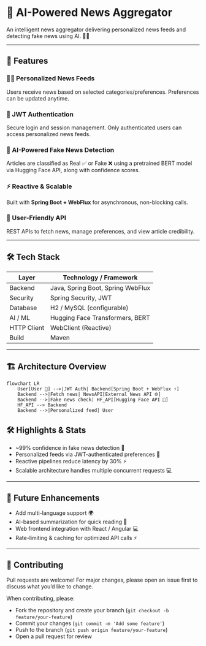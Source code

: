 # 📰 AI-Powered News Aggregator

An intelligent news aggregator delivering personalized news feeds and detecting fake news using AI. 🤖✨

---

## 🚀 Features

### 🧑‍💻 Personalized News Feeds
Users receive news based on selected categories/preferences. Preferences can be updated anytime.

### 🔐 JWT Authentication
Secure login and session management. Only authenticated users can access personalized news feeds.

### 🤖 AI-Powered Fake News Detection
Articles are classified as Real ✅ or Fake ❌ using a pretrained BERT model via Hugging Face API, along with confidence scores.

### ⚡ Reactive & Scalable
Built with **Spring Boot + WebFlux** for asynchronous, non-blocking calls.

### 📄 User-Friendly API
REST APIs to fetch news, manage preferences, and view article credibility.

---

## 🛠 Tech Stack

| Layer      | Technology / Framework                     |
|------------|-------------------------------------------|
| Backend    | Java, Spring Boot, Spring WebFlux          |
| Security   | Spring Security, JWT                       |
| Database   | H2 / MySQL (configurable)                 |
| AI / ML    | Hugging Face Transformers, BERT           |
| HTTP Client| WebClient (Reactive)                       |
| Build      | Maven                                     |

---

## 🏗 Architecture Overview

```mermaid
flowchart LR
    User[User 👤] -->|JWT Auth| Backend[Spring Boot + WebFlux ⚡]
    Backend -->|Fetch news| NewsAPI[External News API 🌐]
    Backend -->|Fake news check| HF_API[Hugging Face API 🤖]
    HF_API --> Backend
    Backend -->|Personalized feed| User
```

## 🛠 Highlights & Stats

- ~99% confidence in fake news detection 🤖  
- Personalized feeds via JWT-authenticated preferences 🔐  
- Reactive pipelines reduce latency by 30% ⚡  
- Scalable architecture handles multiple concurrent requests 💻  

---

## 🌟 Future Enhancements

- Add multi-language support 🌍  
- AI-based summarization for quick reading 📝  
- Web frontend integration with React / Angular 💻  
- Rate-limiting & caching for optimized API calls ⚡  

---

## 🤝 Contributing

Pull requests are welcome! For major changes, please open an issue first to discuss what you’d like to change.  

When contributing, please:

- Fork the repository and create your branch (`git checkout -b feature/your-feature`)
- Commit your changes (`git commit -m 'Add some feature'`)
- Push to the branch (`git push origin feature/your-feature`)
- Open a pull request for review

